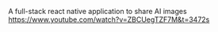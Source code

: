 A full-stack react native application to share AI images
https://www.youtube.com/watch?v=ZBCUegTZF7M&t=3472s
